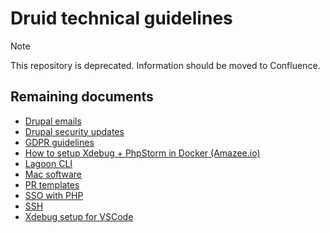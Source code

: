 # Druid technical guidelines

> [!NOTE]  
> This repository is deprecated. Information should be moved to Confluence.

## Remaining documents

- [Drupal emails](docs/drupal/emails.md)
- [Drupal security updates](docs/drupal/security_updates.md)
- [GDPR guidelines](docs/gdpr.md)
- [How to setup Xdebug + PhpStorm in Docker (Amazee.io)](docs/amazee_xdebug.md)
- [Lagoon CLI](docs/lagoon_cli.md)
- [Mac software](docs/software.md)
- [PR templates](docs/prtemplate.md)
- [SSO with PHP](docs/sso.md)
- [SSH](docs/ssh.md)
- [Xdebug setup for VSCode](docs/vscode_xdebug.md)
